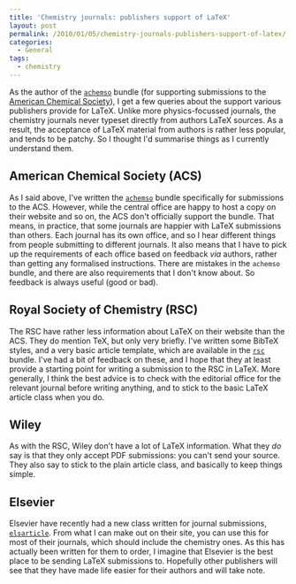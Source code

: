 ```yaml
---
title: 'Chemistry journals: publishers support of LaTeX'
layout: post
permalink: /2010/01/05/chemistry-journals-publishers-support-of-latex/
categories:
  - General
tags:
  - chemistry
---
```

As the author of the [`achemso`](https://ctan.org/pkg/achemso) bundle (for supporting submissions to the [American Chemical Society](http://www.acs.org/)), I get a few queries about the support various publishers provide for LaTeX. Unlike more physics-focussed journals, the chemistry journals never typeset directly from authors LaTeX sources.  As a result, the acceptance of LaTeX material from authors is rather less popular, and tends to be patchy. So I thought I'd summarise things as I currently understand them.

## American Chemical Society (ACS)

As I said above, I've written the [`achemso`](https://ctan.org/pkg/achemso) bundle specifically for submissions to the ACS. However, while the central office are happy to host a copy on their website and so on, the ACS don't officially support the bundle. That means, in practice, that some journals are happier with LaTeX submissions than others. Each journal has its own office, and so I hear different things from people submitting to different journals. It also means that I have to pick up the requirements of each office based on feedback _via_ authors, rather than getting any formalised instructions. There are mistakes in the `achemso` bundle, and there are also requirements that I don't know about. So feedback is always useful (good or bad).

## Royal Society of Chemistry (RSC)

The RSC have rather less information about LaTeX on their website than the ACS. They do mention TeX, but only very briefly. I've written some BibTeX styles, and a very basic article template, which are available in the [`rsc`](https://ctan.org/pkg/rsc) bundle. I've had a bit of feedback on these, and I hope that they at least provide a starting point for writing a submission to the RSC in LaTeX. More generally, I think the best advice is to check with the editorial office for the relevant journal before writing anything, and to stick to the basic LaTeX article class when you do.

## Wiley

As with the RSC, Wiley don't have a lot of LaTeX information. What they _do_ say is that they only accept PDF submissions: you can't send your source. They also say to stick to the plain article class, and basically to keep things simple.

## Elsevier

Elsevier have recently had a new class written for journal submissions, [`elsarticle`](https://ctan.org/pkg/elsarticle). From what I can make out on their site, you can use this for most of their journals, which should include the chemistry ones. As this has actually been written for them to order, I imagine that Elsevier is the best place to be sending LaTeX submissions to. Hopefully other publishers will see that they have made life easier for their authors and will take note.
